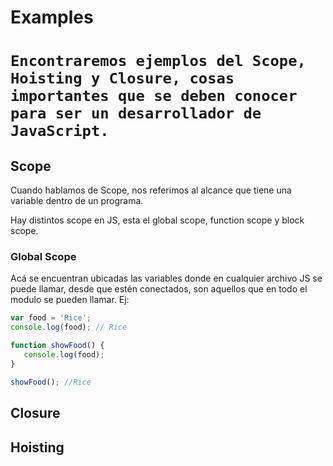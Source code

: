 <p align="center">
  <h1>Examples<h1>
</p>
    
    Encontraremos ejemplos del Scope, Hoisting y Closure, cosas importantes que se deben conocer para ser un desarrollador de JavaScript.

## Scope
Cuando hablamos de Scope, nos referimos al alcance que tiene una variable dentro de un programa.

Hay distintos scope en JS, esta el global scope, function scope y block scope.

### Global Scope
Acá se encuentran ubicadas las variables donde en cualquier archivo JS se puede llamar, desde que estén conectados, son aquellos que en todo el modulo se pueden llamar.
Ej:
```javascript
var food = 'Rice';
console.log(food); // Rice

function showFood() {
   console.log(food);
}

showFood(); //Rice
```
## Closure

## Hoisting
